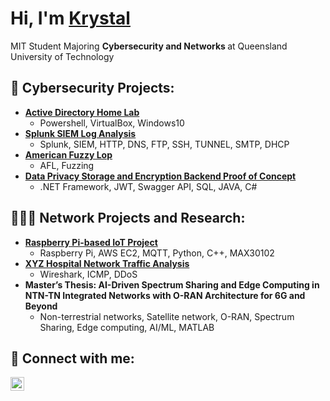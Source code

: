 <h1>Hi, I'm <a href="https://www.linkedin.com/in/krystalsonqut/"> Krystal </a></h1> MIT Student Majoring <b> Cybersecurity and Networks </b> at Queensland University of Technology 

<h2>🔐 Cybersecurity Projects:</h2>

- <b>[Active Directory Home Lab](https://github.com/krystolla/ActiveDirectoryLab)</b>
  - Powershell, VirtualBox, Windows10
 - <b>[Splunk SIEM Log Analysis](https://github.com/krystolla/Splunk-SIEM-Log-Analysis)</b>
   - Splunk, SIEM, HTTP, DNS, FTP, SSH, TUNNEL, SMTP, DHCP
- <b>[American Fuzzy Lop](https://github.com/krystolla/AmericanFuzzyLop)</b>
  - AFL, Fuzzing
- <b>[Data Privacy Storage and Encryption Backend Proof of Concept](https://github.com/krystolla/EncryptionPOC) </b>
  - .NET Framework, JWT, Swagger API, SQL, JAVA, C#

<h2>👩🏻‍💻 Network Projects and Research:</h2>

- <b>[Raspberry Pi-based IoT Project](https://github.com/krystolla/IFN649) </b>
  - Raspberry Pi, AWS EC2, MQTT, Python, C++, MAX30102
- <b>[XYZ Hospital Network Traffic Analysis](https://github.com/krystolla/WiresharkAnalysis) </b>
  - Wireshark, ICMP, DDoS
- <b>Master’s Thesis: AI-Driven Spectrum Sharing and Edge Computing in NTN-TN Integrated Networks with O-RAN Architecture for 6G and Beyond </b>
  - Non-terrestrial networks, Satellite network, O-RAN, Spectrum Sharing, Edge computing, AI/ML, MATLAB 

<h2> 🤳 Connect with me:</h2>

[<img align="left" alt="JoshMadakor | LinkedIn" width="22px" src="https://cdn.jsdelivr.net/npm/simple-icons@v3/icons/linkedin.svg" />][linkedin]

[linkedin]: https://linkedin.com/in/krystalsonqut

